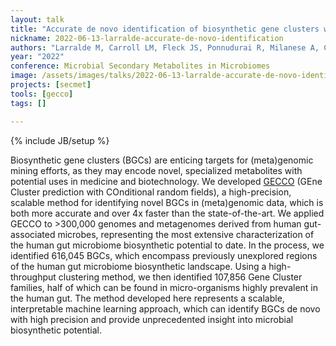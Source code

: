 ```yaml
---
layout: talk
title: "Accurate de novo identification of biosynthetic gene clusters with GECCO"
nickname: 2022-06-13-larralde-accurate-de-novo-identification
authors: "Larralde M, Carroll LM, Fleck JS, Ponnudurai R, Milanese A, Cappio E, Zeller G"
year: "2022"
conference: Microbial Secondary Metabolites in Microbiomes
image: /assets/images/talks/2022-06-13-larralde-accurate-de-novo-identification.png
projects: [secmet]
tools: [gecco]
tags: []

---
```

{% include JB/setup %}

Biosynthetic gene clusters (BGCs) are enticing targets for (meta)genomic mining efforts, as they may encode novel, specialized metabolites with potential uses in medicine and biotechnology. We developed [GECCO](https://gecco.embl.de) (GEne Cluster prediction with COnditional random fields), a high-precision, scalable method for identifying novel BGCs in (meta)genomic data, which is both more accurate and over 4x faster than the state-of-the-art. We applied GECCO to >300,000 genomes and metagenomes derived from human gut-associated microbes, representing the most extensive characterization of the human gut microbiome biosynthetic potential to date. In the process, we identified 616,045 BGCs, which encompass previously unexplored regions of the human gut microbiome biosynthetic landscape. Using a high-throughput clustering method, we then identified 107,856 Gene Cluster families, half of which can be found in micro-organisms highly prevalent in the human gut. The method developed here represents a scalable, interpretable machine learning approach, which can identify BGCs de novo with high precision and provide unprecedented insight into microbial biosynthetic potential.
